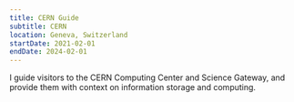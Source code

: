 ```yaml
---
title: CERN Guide
subtitle: CERN
location: Geneva, Switzerland
startDate: 2021-02-01
endDate: 2024-02-01
---
```


I guide visitors to the CERN Computing Center and Science Gateway, and provide
them with context on information storage and computing.
